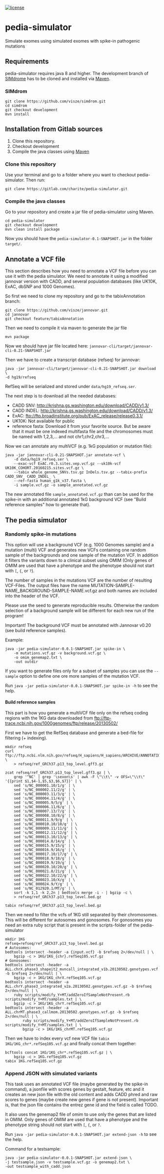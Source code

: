 
[![license](https://img.shields.io/badge/licence-GNU%20GPLv3-blue.svg)](https://www.gnu.org/licenses/gpl-3.0.txt)


# pedia-simulator
Simulate exomes using simulated exomes with spike-in pathogenic mutations

## Requirements

pedia-simulator requires java 8 and higher. The development branch of [SIMdrome](https://github.com/visze/simdrom/tree/develop) has to be cloned and installed via [Maven](https://maven.apache.org/).

### SIMdrom

```
git clone https://github.com/visze/simdrom.git
cd simdrom
git checkout development
mvn install
```

## Installation from Gitlab sources

1. Clone this repository.
2. Checkout development
3. Compile the java classes using [Maven](https://maven.apache.org/)

### Clone this repository

Use your terminal and go to a folder where you want to checkout pedia-simulator. Then run:

```
git clone https://gitlab.com/charite/pedia-simulator.git
```

### Compile the java classes

Go to your repository and create a jar file of pedia-simulator using Maven.

```
cd pedia-simulator
git checkout development
mvn clean install package
```

Now you should have the  `pedia-simulator-0.1-SNAPSHOT.jar` in the folder `target/`.

## Annotate a VCF file

This section describes how you need to annotate a VCF file before you can use it with the pedia simulator. We need to annotate it using a modified jannovar version with CADD, and several population databases (like UK10K, ExAC, dbSNP and 1000 Genomes).

So first we need to clone my repository and go to the tabixAnnotation branch:

```
git clone https://github.com/visze/jannovar.git
cd jannovar
git checkout feature/tabixAnnotation
```

Then we need to compile it via maven to generate the jar file

```
mvn package
```

Now we should have jar file located here: `jannovar-cli/target/jannovar-cli-0.21-SNAPSHOT.jar`

Then we have to create a transcript database (refseq) for jannovar:

```
java -jar jannovar-cli/target/jannovar-cli-0.21-SNAPSHOT.jar download \
-d hg19/refseq
```

RefSeq will be serialized and stored under `data/hg19_refseq.ser`.

The next step is to download all the needed databases:

* CADD SNV: http://krishna.gs.washington.edu/download/CADD/v1.3/
* CADD INDEL: http://krishna.gs.washington.edu/download/CADD/v1.3/
* ExAC: ftp://ftp.broadinstitute.org/pub/ExAC_release/release0.3.1/
* UK10K: Not available for public
* reference fasta: Download it from your favorite source. But be aware that it must be one indexed multifasta file and the chromosomes must be named with 1,2,3,... and not chr1,chr2,chr3,...

Now we can annotate any multiVCF (e.g. 1kG population or mutation file):

```
java -jar jannovar-cli-0.21-SNAPSHOT.jar annotate-vcf \
	-d data/hg19_refseq.ser \
	--exac-vcf ExAC.r0.3.sites.vep.vcf.gz --uk10k-vcf UK10K_COHORT.20160215.sites.vcf.gz \
	--tabix whole_genome_SNVs.tsv.gz InDels.tsv.gz --tabix-prefix CADD_SNV_ CADD_INDEL_ \
	--ref-fasta human_g1k_v37.fasta \
	-i sample.vcf.gz -o sample_annotated.vcf.gz
```

The new annotated file `sample_annotated.vcf.gz` than can be used for the spike-in with an additional annotated 1kG background VCF (see "Build reference samples" how to generate that).

## The pedia simulator

### Randomly spike-in mutations

This option will use a background VCF (e.g. 1000 Genomes sample) and a mutation (multi) VCF and generates new VCFs containing one random sample of the backgrounds and one sample of the mutation VCF. In addition it filters the variants down to a clinical subset using OMIM (Only genes of OMIM are used that have a phenotype and the phenotype should not start with `[`, `{`, or `?`).

The number of samples in the mutations VCF are the number of resulting VCF-Files. The output files have the name MUTATION-SAMPLE-NAME_BACKGROUND-SAMPLE-NAME.vcf.gz and both names are included into the header of the VCF.

Please use the seed to generate reproducible results. Otherwise the random selection of a background sample will be different for each new run of the program!

Important! The background VCF must be annotated with Jannovar v0.20 (see build reference samples).

Example:

```
java -jar pedia-simulator-0.0.1-SNAPSHOT.jar spike-in \
	-m mutations.vcf.gz -v background.vcf.gz \
	-o omim_genemap2.txt \
	-out outdir
```

If you want to generate files only for a subset of samples you can use the `--sample` option to define one ore more samples of the mutation VCF. 


Run `java -jar pedia-simulator-0.0.1-SNAPSHOT.jar spike-in -h` to see the help. 

 

#### Build reference samples

This part is how you generate a multiVCF file only on the refseq coding regions with the 1KG data downloaded from ftp://ftp-trace.ncbi.nih.gov/1000genomes/ftp/release/20130502/

First we have to get the RefSeq database and generate a bed-file for filtering (+ indexing).

```
mkdir refseq
curl ftp://ftp.ncbi.nlm.nih.gov/refseq/H_sapiens/H_sapiens/ARCHIVE/ANNOTATION_RELEASE.105/g'FF/ref_GRCh37.p13_top_level.gff3.gz \
	> refseq/ref_GRCh37.p13_top_level.gff3.gz

zcat refseq/ref_GRCh37.p13_top_level.gff3.gz | \
	grep '^NC' | grep '\sexon\s' | awk -F \"\\t\" -v OFS=\"\\t\" '{{print $1,$4-1,$5,$3,$6,$7}}' | \
	sed 's/NC_000001.10/1/g' | \
	sed 's/NC_000002.11/2/g' | \
	sed 's/NC_000003.11/3/g' | \
	sed 's/NC_000004.11/4/g' | \
	sed 's/NC_000005.9/5/g' | \
	sed 's/NC_000006.11/6/g' | \
	sed 's/NC_000007.13/7/g' | \
	sed 's/NC_000008.10/8/g' | \
	sed 's/NC_000011.9/9/g' | \
	sed 's/NC_000010.10/10/g' | \
	sed 's/NC_000009.11/11/g' | \
	sed 's/NC_000012.11/12/g' | \
	sed 's/NC_000013.10/13/g' | \
	sed 's/NC_000014.8/14/g' | \
	sed 's/NC_000015.9/15/g' | \
	sed 's/NC_000016.9/16/g' | \
	sed 's/NC_000017.10/17/g' | \
	sed 's/NC_000018.9/18/g' | \
	sed 's/NC_000019.9/19/g' | \
	sed 's/NC_000020.10/20/g' | \
	sed 's/NC_000021.8/21/g' | \
	sed 's/NC_000022.10/22/g' | \
	sed 's/NC_000023.10/X/g' | \
	sed 's/NC_000024.9/Y/g' | \
	sed 's/NC_012920.1/MT/g' | \
	sort -k 1,1 -k 2,2n | bedtools merge -i - | bgzip -c \
	> refseq/ref_GRCh37.p13_top_level.bed.gz

tabix refseq/ref_GRCh37.p13_top_level.bed.gz
```
Then we need to filter the vcfs of 1KG still separated by their chromosomes.
This will be different for autosomes and gonosomes. For gonosomes you need an extra ruby script that is present in the scripts-folder of the pedia-simulator

```
mkdir 1KG
refseq=refseq/ref_GRCh37.p13_top_level.bed.gz
# Autosomes:
bedtools intersect -header -a {input.vcf} -b $refseq 2>/dev/null | \
	bgzip -c > 1KG/1KG_{chr}.refSeq105.vcf.gz
# Gonosomes:
bedtools intersect -header -a ALL.chrX.phase3_shapeit2_mvncall_integrated_v1b.20130502.genotypes.vcf.gz -b $refseq 2>/dev/null | \
	bgzip -c > 1KG/1KG_chrX.refSeq105.vcf.gz
bedtools intersect -header -a ALL.chrY.phase3_integrated_v2a.20130502.genotypes.vcf.gz -b $refseq 2>/dev/null | \
	ruby scripts/modify_Y+MT/addZeroIfSampleNotPresent.rb scripts/modify_Y+MT/samples.txt | \
	bgzip -c > 1KG/1KG_chrY.refSeq105.vcf.gz
bedtools intersect -header -a ALL.chrMT.phase3_callmom.20130502.genotypes.vcf.gz -b $refseq 2>/dev/null | \
		ruby scripts/modify_Y+MT/addZeroIfSampleNotPresent.rb scripts/modify_Y+MT/samples.txt | \
		bgzip -c > 1KG/1KG_chrMT.refSeq105.vcf.gz
``` 

Then we have to index every vcf new VCF file `tabix 1KG/1KG_chr*.refSeq105.vcf.gz` and finally concat them together:

```
bcftools concat 1KG/1KG_chr*.refSeq105.vcf.gz | \
	bgzip -c > 1KG.refSeq105.vcf.gz
tabix 1KG.refSeq105.vcf.gz
```

### Append JSON with simulated variants

This task uses an annotated VCF file (maybe generated by the spike-in command), a jsonfile with scores genes by gestalt, feature, etc and it creates an new json file with the old content and adds CADD phred and raw scores to genes (maybe create new genes if gene is not present). Important is, that the json file contains the entrez gene id and the field is called TODO.

It also uses the genemap2 file of omim to use only the genes that are listed in OMIM. Only genes of OMIM are used that have a phenotype and the phenotype string should not start with `[`, `{`, or `?`.

Run `java -jar pedia-simulator-0.0.1-SNAPSHOT.jar extend-json -h` to see the help. 

Command for a testsample:

```
java -jar pedia-simulator-0.0.1-SNAPSHOT.jar extend-json \
-j testsample.json -v testsample.vcf.gz -o genemap2.txt \ 
-out testsample_with_cadd.json 
```






